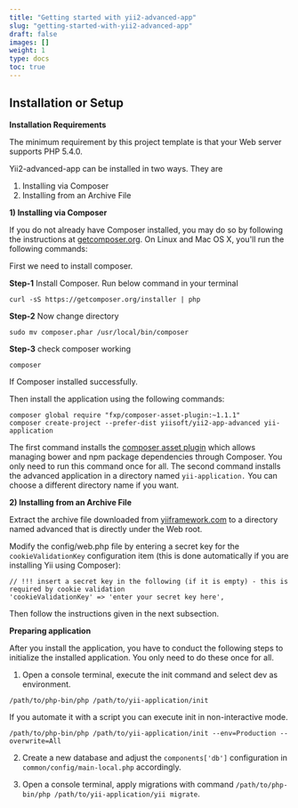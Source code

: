 ```yaml
---
title: "Getting started with yii2-advanced-app"
slug: "getting-started-with-yii2-advanced-app"
draft: false
images: []
weight: 1
type: docs
toc: true
---
```


## Installation or Setup
**Installation Requirements**

The minimum requirement by this project template is that your Web server supports PHP 5.4.0.

Yii2-advanced-app can be installed in two ways. They are

   1) Installing via Composer
   2) Installing from an Archive File

**1) Installing via Composer**

   If you do not already have Composer installed, you may do so by following the instructions at [getcomposer.org][1]. On Linux and Mac OS X, you'll run the following commands:

   First we need to install composer.

   **Step-1** 
   Install Composer. Run below command in your terminal

    curl -sS https://getcomposer.org/installer | php

   **Step-2** Now change directory

    sudo mv composer.phar /usr/local/bin/composer

   **Step-3** check composer working

    composer

   If Composer installed successfully.

   Then install the application using the following commands:

    composer global require "fxp/composer-asset-plugin:~1.1.1"
    composer create-project --prefer-dist yiisoft/yii2-app-advanced yii-application

  The first command installs the [composer asset plugin][2] which allows managing bower and npm package dependencies through Composer. You only need to run this command once for all. The second command installs the advanced application in a directory named `yii-application.` You can choose a different directory name if you want.

**2) Installing from an Archive File**

Extract the archive file downloaded from [yiiframework.com][3] to a directory named advanced that is directly under the Web root.

Modify the config/web.php file by entering a secret key for the `cookieValidationKey` configuration item (this is done automatically if you are installing Yii using Composer):

    // !!! insert a secret key in the following (if it is empty) - this is required by cookie validation
    'cookieValidationKey' => 'enter your secret key here',

Then follow the instructions given in the next subsection.

**Preparing application**

After you install the application, you have to conduct the following steps to initialize the installed application. You only need to do these once for all.

  1. Open a console terminal, execute the init command and select dev as environment.

    /path/to/php-bin/php /path/to/yii-application/init

   If you automate it with a script you can execute init in non-interactive mode.

    /path/to/php-bin/php /path/to/yii-application/init --env=Production --overwrite=All

   2. Create a new database and adjust the `components['db']` configuration in `common/config/main-local.php` accordingly.

   3. Open a console terminal, apply migrations with command `/path/to/php-bin/php /path/to/yii-application/yii migrate`.


  [1]: http://getcomposer.org
  [2]: https://github.com/fxpio/composer-asset-plugin
  [3]: http://www.yiiframework.com/download/

